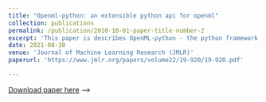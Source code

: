 ```yaml
---
title: "Openml-python: an extensible python api for openml"
collection: publications
permalink: /publication/2010-10-01-paper-title-number-2
excerpt: 'This paper is describes OpenML-python - the python framework for OpenML.'
date: 2021-08-30
venue: 'Journal of Machine Learning Research (JMLR)'
paperurl: 'https://www.jmlr.org/papers/volume22/19-920/19-920.pdf'

---
```


[Download paper here](https://www.jmlr.org/papers/volume22/19-920/19-920.pdf) -->







<!-- Recommended citation: Your Name, You. (2010). "Paper Title Number 2." <i>Journal 1</i>. 1(2). -->

